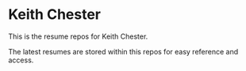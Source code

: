 # Keith Chester
This is the resume repos for Keith Chester.

The latest resumes are stored within this repos for easy reference and access.
